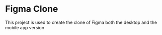 # Figma Clone

This project is used to create the clone of Figma both the desktop and the mobile app version
